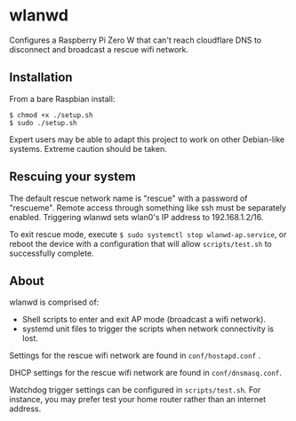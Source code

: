 # wlanwd

Configures a Raspberry Pi Zero W that can't reach cloudflare DNS to disconnect and broadcast a rescue wifi network.

## Installation

From a bare Raspbian install:

    $ chmod +x ./setup.sh
    $ sudo ./setup.sh

Expert users may be able to adapt this project to work on other Debian-like systems.
Extreme caution should be taken.

## Rescuing your system

The default rescue network name is "rescue" with a password of "rescueme".
Remote access through something like ssh must be separately enabled.
Triggering wlanwd sets wlan0's IP address to 192.168.1.2/16.

To exit rescue mode, execute `$ sudo systemctl stop wlanwd-ap.service`, or reboot the device with a configuration that will allow `scripts/test.sh` to successfully complete.

## About

wlanwd is comprised of:

 * Shell scripts to enter and exit AP mode (broadcast a wifi network).
 * systemd unit files to trigger the scripts when network connectivity is lost.

Settings for the rescue wifi network are found in `conf/hostapd.conf` .

DHCP settings for the rescue wifi network are found in `conf/dnsmasq.conf`.

Watchdog trigger settings can be configured in `scripts/test.sh`.
For instance, you may prefer test your home router rather than an internet address.

